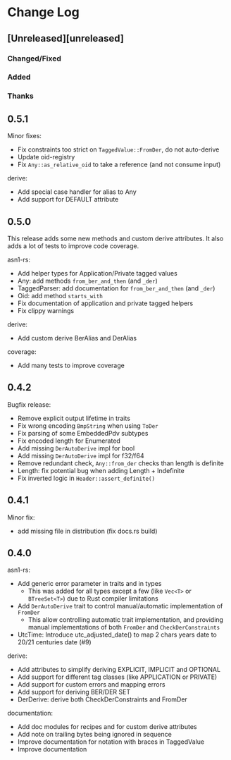 # Change Log

## [Unreleased][unreleased]

### Changed/Fixed

### Added

### Thanks

## 0.5.1

Minor fixes:

- Fix constraints too strict on `TaggedValue::FromDer`, do not auto-derive
- Update oid-registry
- Fix `Any::as_relative_oid` to take a reference (and not consume input)

derive:

- Add special case handler for alias to Any
- Add support for DEFAULT attribute

## 0.5.0

This release adds some new methods and custom derive attributes.
It also adds a lot of tests to improve code coverage.

asn1-rs:

- Add helper types for Application/Private tagged values
- Any: add methods `from_ber_and_then` (and `_der`)
- TaggedParser: add documentation for `from_ber_and_then` (and `_der`)
- Oid: add method `starts_with`
- Fix documentation of application and private tagged helpers
- Fix clippy warnings

derive:

- Add custom derive BerAlias and DerAlias

coverage:

- Add many tests to improve coverage

## 0.4.2

Bugfix release:
- Remove explicit output lifetime in traits
- Fix wrong encoding `BmpString` when using `ToDer`
- Fix parsing of some EmbeddedPdv subtypes
- Fix encoded length for Enumerated
- Add missing `DerAutoDerive` impl for bool
- Add missing `DerAutoDerive` impl for f32/f64
- Remove redundant check, `Any::from_der` checks than length is definite
- Length: fix potential bug when adding Length + Indefinite
- Fix inverted logic in `Header::assert_definite()`

## 0.4.1

Minor fix:
- add missing file in distribution (fix docs.rs build)

## 0.4.0

asn1-rs:

- Add generic error parameter in traits and in types
  - This was added for all types except a few (like `Vec<T>` or `BTreeSet<T>`) due to
    Rust compiler limitations
- Add `DerAutoDerive` trait to control manual/automatic implementation of `FromDer`
  - This allow controlling automatic trait implementation, and providing manual
    implementations of both `FromDer` and `CheckDerConstraints`
- UtcTime: Introduce utc_adjusted_date() to map 2 chars years date to 20/21 centuries date (#9)

derive:

- Add attributes to simplify deriving EXPLICIT, IMPLICIT and OPTIONAL
- Add support for different tag classes (like APPLICATION or PRIVATE)
- Add support for custom errors and mapping errors
- Add support for deriving BER/DER SET
- DerDerive: derive both CheckDerConstraints and FromDer

documentation:

- Add doc modules for recipes and for custom derive attributes
- Add note on trailing bytes being ignored in sequence
- Improve documentation for notation with braces in TaggedValue
- Improve documentation
